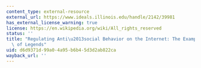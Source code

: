 ```yaml
---
content_type: external-resource
external_url: https://www.ideals.illinois.edu/handle/2142/39981
has_external_license_warning: true
license: https://en.wikipedia.org/wiki/All_rights_reserved
status: ''
title: "Regulating Anti\u2013social Behavior on the Internet: The Example of League\
  \ of Legends"
uid: d6d9371d-99a0-4a95-b6b4-5d3d2ab822ca
wayback_url: ''
---
```

